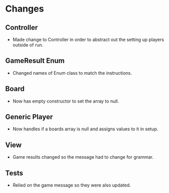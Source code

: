 # Changes
## Controller
- Made change to Controller in order to abstract out the setting up players outside of run.
## GameResult Enum
- Changed names of Enum class to match the instructions.
## Board
- Now has empty constructor to set the array to null.
## Generic Player
- Now handles if a boards array is null and assigns values to it in setup.
## View
- Game results changed so the message had to change for grammar.
## Tests
- Relied on the game message so they were also updated.